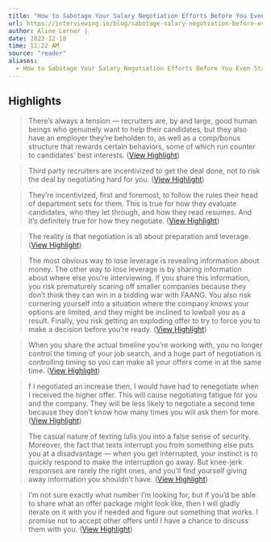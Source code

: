 ```yaml
---
title: "How to Sabotage Your Salary Negotiation Efforts Before You Even Start"
url: https://interviewing.io/blog/sabotage-salary-negotiation-before-even-start
author: Aline Lerner |
date: 2023-12-10
time: 11:22 AM
source: "reader"
aliases:
  - How to Sabotage Your Salary Negotiation Efforts Before You Even Start
---
```

## Highlights
> There’s always a tension — recruiters are, by and large, good human beings who genuinely want to help their candidates, but they also have an employer they’re beholden to, as well as a comp/bonus structure that rewards certain behaviors, some of which run counter to candidates’ best interests. ([View Highlight](https://read.readwise.io/read/01h9kdyk9040jmwvam7897qk8w))

> Third party recruiters are incentivized to get the deal done, not to risk the deal by negotiating hard for you. ([View Highlight](https://read.readwise.io/read/01h9ke0j7gga85vtxneawsb5gm))

> They’re incentivized, first and foremost, to follow the rules their head of department sets for them. This is true for how they evaluate candidates, who they let through, and how they read resumes. And it’s definitely true for how they negotiate. ([View Highlight](https://read.readwise.io/read/01h9ke1my00eg92dtst26v197f))

> The reality is that negotiation is all about preparation and leverage. ([View Highlight](https://read.readwise.io/read/01h9ke2a5vjpdwq5jkcxzetr5k))

> The most obvious way to lose leverage is revealing information about money. The other way to lose leverage is by sharing information about where else you’re interviewing. If you share this information, you risk prematurely scaring off smaller companies because they don’t think they can win in a bidding war with FAANG. You also risk cornering yourself into a situation where the company knows your options are limited, and they might be inclined to lowball you as a result. Finally, you risk getting an exploding offer to try to force you to make a decision before you’re ready. ([View Highlight](https://read.readwise.io/read/01h9ke59twzxwm9hrppy2esntt))

> When you share the actual timeline you’re working with, you no longer control the timing of your job search, and a huge part of negotiation is controlling timing so you can make all your offers come in at the same time. ([View Highlight](https://read.readwise.io/read/01h9kea6yd2ffwm4p5zhtvbv1h))

> f I negotiated an increase then, I would have had to renegotiate when I received the higher offer. This will cause negotiating fatigue for you and the company. They will be less likely to negotiate a second time because they don’t know how many times you will ask them for more. ([View Highlight](https://read.readwise.io/read/01h9kec0264bx9t7f4mh654420))

> The casual nature of texting lulls you into a false sense of security. Moreover, the fact that texts interrupt you from something else puts you at a disadvantage — when you get interrupted, your instinct is to quickly respond to make the interruption go away. But knee-jerk responses are rarely the right ones, and you’ll find yourself giving away information you shouldn’t have. ([View Highlight](https://read.readwise.io/read/01h9keevfpc5csg0f8d0j1m0x8))

> I’m not sure exactly what number I’m looking for, but if you’d be able to share what an offer package might look like, then I will gladly iterate on it with you if needed and figure out something that works. I promise not to accept other offers until I have a chance to discuss them with you. ([View Highlight](https://read.readwise.io/read/01h9kehxjk121dgb7rvm4vfb6f))

